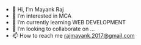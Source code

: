 - 👋 Hi, I’m Mayank Raj
- 👀 I’m interested in MCA
- 🌱 I’m currently learning WEB DEVELOPMENT
- 💞️ I’m looking to collaborate on ...
- 📫 How to reach me rajmayank.2017@gmail.com

<!---
mayank23raj/mayank23raj is a ✨ special ✨ repository because its `README.md` (this file) appears on your GitHub profile.
You can click the Preview link to take a look at your changes.
--->
